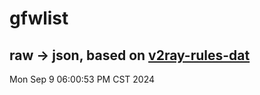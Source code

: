 # gfwlist
## raw -> json, based on [v2ray-rules-dat](https://github.com/Loyalsoldier/v2ray-rules-dat)
Mon Sep  9 06:00:53 PM CST 2024

